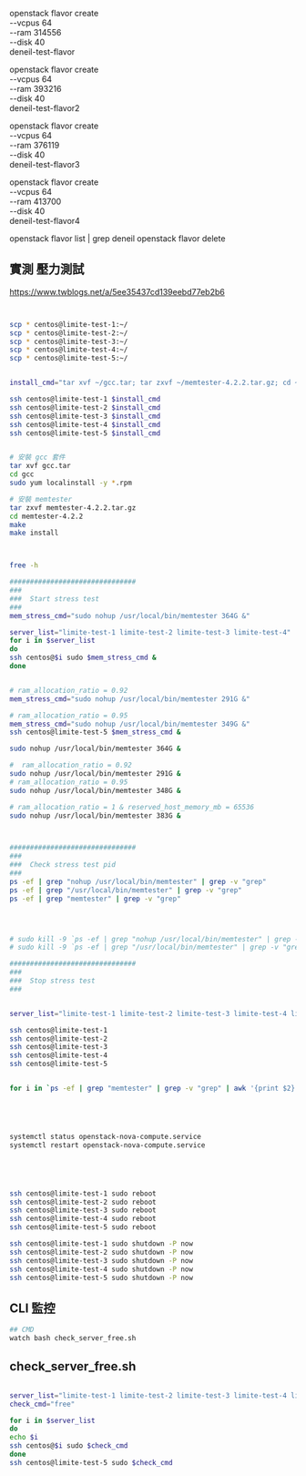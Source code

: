 
openstack flavor create \
--vcpus 64 \
--ram 314556 \
--disk 40 \
deneil-test-flavor


openstack flavor create \
--vcpus 64 \
--ram 393216 \
--disk 40 \
deneil-test-flavor2


openstack flavor create \
--vcpus 64 \
--ram 376119 \
--disk 40 \
deneil-test-flavor3


openstack flavor create \
--vcpus 64 \
--ram 413700 \
--disk 40 \
deneil-test-flavor4



openstack flavor list | grep deneil
openstack flavor delete 


## 實測 壓力測試 
https://www.twblogs.net/a/5ee35437cd139eebd77eb2b6
```bash


scp * centos@limite-test-1:~/
scp * centos@limite-test-2:~/
scp * centos@limite-test-3:~/
scp * centos@limite-test-4:~/
scp * centos@limite-test-5:~/


install_cmd="tar xvf ~/gcc.tar; tar zxvf ~/memtester-4.2.2.tar.gz; cd ~/gcc; sudo yum localinstall -y *.rpm; cd ~/memtester-4.2.2; sudo make;sudo make install"

ssh centos@limite-test-1 $install_cmd
ssh centos@limite-test-2 $install_cmd
ssh centos@limite-test-3 $install_cmd
ssh centos@limite-test-4 $install_cmd
ssh centos@limite-test-5 $install_cmd


# 安裝 gcc 套件
tar xvf gcc.tar
cd gcc
sudo yum localinstall -y *.rpm

# 安裝 memtester
tar zxvf memtester-4.2.2.tar.gz
cd memtester-4.2.2
make
make install



free -h

###############################
###
###  Start stress test
###
mem_stress_cmd="sudo nohup /usr/local/bin/memtester 364G &"

server_list="limite-test-1 limite-test-2 limite-test-3 limite-test-4"
for i in $server_list
do
ssh centos@$i sudo $mem_stress_cmd &
done


# ram_allocation_ratio = 0.92
mem_stress_cmd="sudo nohup /usr/local/bin/memtester 291G &"

# ram_allocation_ratio = 0.95
mem_stress_cmd="sudo nohup /usr/local/bin/memtester 349G &"
ssh centos@limite-test-5 $mem_stress_cmd &

sudo nohup /usr/local/bin/memtester 364G &

#  ram_allocation_ratio = 0.92
sudo nohup /usr/local/bin/memtester 291G &
# ram_allocation_ratio = 0.95
sudo nohup /usr/local/bin/memtester 348G &

# ram_allocation_ratio = 1 & reserved_host_memory_mb = 65536
sudo nohup /usr/local/bin/memtester 383G &



###############################
###
###  Check stress test pid
###
ps -ef | grep "nohup /usr/local/bin/memtester" | grep -v "grep"
ps -ef | grep "/usr/local/bin/memtester" | grep -v "grep"
ps -ef | grep "memtester" | grep -v "grep"




# sudo kill -9 `ps -ef | grep "nohup /usr/local/bin/memtester" | grep -v "grep" | awk '{print $2}'`
# sudo kill -9 `ps -ef | grep "/usr/local/bin/memtester" | grep -v "grep" | awk '{print $2}'`

###############################
###
###  Stop stress test
###


server_list="limite-test-1 limite-test-2 limite-test-3 limite-test-4 limite-test-5"

ssh centos@limite-test-1
ssh centos@limite-test-2
ssh centos@limite-test-3
ssh centos@limite-test-4
ssh centos@limite-test-5


for i in `ps -ef | grep "memtester" | grep -v "grep" | awk '{print $2}'` ; do sudo kill -9 $i ; done





systemctl status openstack-nova-compute.service
systemctl restart openstack-nova-compute.service





ssh centos@limite-test-1 sudo reboot
ssh centos@limite-test-2 sudo reboot
ssh centos@limite-test-3 sudo reboot
ssh centos@limite-test-4 sudo reboot
ssh centos@limite-test-5 sudo reboot

ssh centos@limite-test-1 sudo shutdown -P now
ssh centos@limite-test-2 sudo shutdown -P now
ssh centos@limite-test-3 sudo shutdown -P now
ssh centos@limite-test-4 sudo shutdown -P now
ssh centos@limite-test-5 sudo shutdown -P now
```


## CLI 監控
```bash
## CMD
watch bash check_server_free.sh
```
## check_server_free.sh
```bash

server_list="limite-test-1 limite-test-2 limite-test-3 limite-test-4 limite-test-5"
check_cmd="free"

for i in $server_list
do
echo $i
ssh centos@$i sudo $check_cmd
done
ssh centos@limite-test-5 sudo $check_cmd

```












